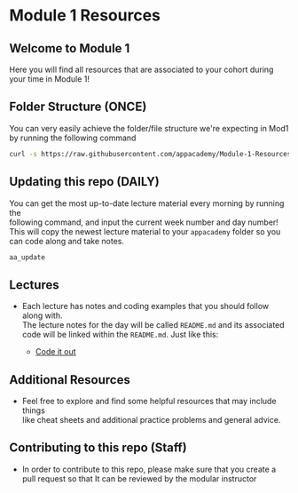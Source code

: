 # Module 1 Resources

## Welcome to Module 1

Here you will find all resources that are associated to your cohort during \
your time in Module 1!

## Folder Structure (ONCE)

You can very easily achieve the folder/file structure we're expecting in Mod1 \
by running the following command

```bash
curl -s https://raw.githubusercontent.com/appacademy/Module-1-Resources/main/additional_resources/scripts/folder_structure.sh | bash
```

## Updating this repo (DAILY)

You can get the most up-to-date lecture material every morning by running the \
following command, and input the current week number and day number!\
This will copy the newest lecture material to your `appacademy` folder so you\
can code along and take notes.

```bash
aa_update
```

## Lectures

- Each lecture has notes and coding examples that you should follow along with. \
The lecture notes for the day will be called `README.md` and its associated \
code will be linked within the `README.md`. Just like this:

  - [Code it out](./w1/d1/code_it_out/boolean-type.js)

## Additional Resources

- Feel free to explore and find some helpful resources that may include things \
like cheat sheets and additional practice problems and general advice.

## Contributing to this repo (Staff)

- In order to contribute to this repo, please make sure that you create a \
pull request so that It can be reviewed by the modular instructor
